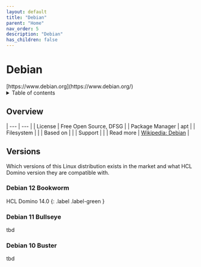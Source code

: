 ```yaml
---
layout: default
title: "Debian"
parent: "Home"
nav_order: 5
description: "Debian"
has_children: false
---
```

<h1>Debian</h1>
[https://www.debian.org](https://www.debian.org/)

<details close markdown="block">
  <summary>
    Table of contents
  </summary>
  {: .text-delta }
1. TOC
{:toc}
</details>

## Overview

| --- | --- |
| License         | Free Open Source, DFSG |
| Package Manager | apt |
| Filesystem      |    |
| Based on        |    |
| Support         |    |
| Read more       | [Wikipedia: Debian](https://en.wikipedia.org/wiki/Debian) |


## Versions
Which versions of this Linux distribution exists in the market and what HCL Domino version they are compatible with.


### Debian 12 Bookworm

HCL Domino 14.0
{: .label .label-green }

### Debian 11 Bullseye
tbd

### Debian 10 Buster
tbd
